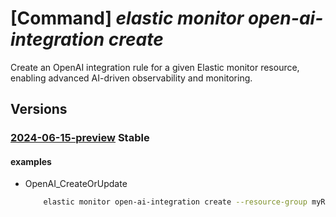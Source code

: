# [Command] _elastic monitor open-ai-integration create_

Create an OpenAI integration rule for a given Elastic monitor resource, enabling advanced AI-driven observability and monitoring.

## Versions

### [2024-06-15-preview](/Resources/mgmt-plane/L3N1YnNjcmlwdGlvbnMve30vcmVzb3VyY2Vncm91cHMve30vcHJvdmlkZXJzL21pY3Jvc29mdC5lbGFzdGljL21vbml0b3JzL3t9L29wZW5haWludGVncmF0aW9ucy97fQ==/2024-06-15-preview.xml) **Stable**

<!-- mgmt-plane /subscriptions/{}/resourcegroups/{}/providers/microsoft.elastic/monitors/{}/openaiintegrations/{} 2024-06-15-preview -->

#### examples

- OpenAI_CreateOrUpdate
    ```bash
        elastic monitor open-ai-integration create --resource-group myResourceGroup --monitor-name myMonitor --integration-name default
    ```
